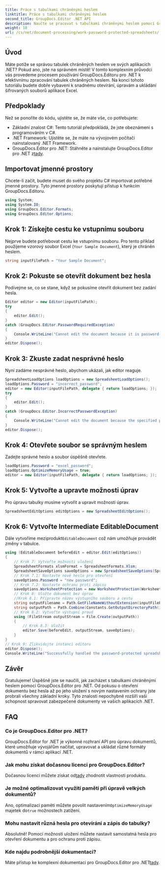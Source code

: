 ```yaml
---
title: Práce s tabulkami chráněnými heslem
linktitle: Práce s tabulkami chráněnými heslem
second_title: GroupDocs.Editor .NET API
description: Naučte se pracovat s tabulkami chráněnými heslem pomocí GroupDocs.Editor pro .NET. Tento podrobný průvodce vás provede otevřením a uložením zabezpečených souborů Excel.
weight: 18
url: /cs/net/document-processing/work-password-protected-spreadsheets/
---
```

## Úvod
Máte potíže se správou tabulek chráněných heslem ve svých aplikacích .NET? Pokud ano, jste na správném místě! V tomto komplexním průvodci vás provedeme procesem používání GroupDocs.Editoru pro .NET k efektivnímu zpracování tabulek chráněných heslem. Na konci tohoto tutoriálu budete dobře vybaveni k snadnému otevírání, úpravám a ukládání šifrovaných souborů aplikace Excel.
## Předpoklady
Než se ponoříte do kódu, ujistěte se, že máte vše, co potřebujete:
- Základní znalost C#: Tento tutoriál předpokládá, že jste obeznámeni s programováním v C#.
- .NET Framework: Ujistěte se, že máte na vývojovém počítači nainstalovaný .NET Framework.
-  GroupDocs.Editor pro .NET: Stáhněte a nainstalujte GroupDocs.Editor pro .NET z[tady](https://releases.groupdocs.com/editor/net/).
## Importovat jmenné prostory
Chcete-li začít, budete muset do svého projektu C# importovat potřebné jmenné prostory. Tyto jmenné prostory poskytují přístup k funkcím GroupDocs.Editoru.
```csharp
using System;
using System.IO;
using GroupDocs.Editor.Formats;
using GroupDocs.Editor.Options;
```
## Krok 1: Získejte cestu ke vstupnímu souboru
Nejprve budete potřebovat cestu ke vstupnímu souboru. Pro tento příklad použijeme vzorový soubor Excel (`Your Sample Document`), který je chráněn heslem.
```csharp
string inputFilePath = "Your Sample Document";
```
## Krok 2: Pokuste se otevřít dokument bez hesla
Podívejme se, co se stane, když se pokusíme otevřít dokument bez zadání hesla.
```csharp
Editor editor = new Editor(inputFilePath);
try
{
    editor.Edit();
}
catch (GroupDocs.Editor.PasswordRequiredException)
{
    Console.WriteLine("Cannot edit the document because it is password-protected. A password is required.");
}
editor.Dispose();
```
## Krok 3: Zkuste zadat nesprávné heslo
Nyní zadáme nesprávné heslo, abychom ukázali, jak editor reaguje.
```csharp
SpreadsheetLoadOptions loadOptions = new SpreadsheetLoadOptions();
loadOptions.Password = "incorrect_password";
editor = new Editor(inputFilePath, delegate { return loadOptions; });
try
{
    editor.Edit();
}
catch (GroupDocs.Editor.IncorrectPasswordException)
{
    Console.WriteLine("Cannot edit the document because the specified password is incorrect.");
}
editor.Dispose();
```
## Krok 4: Otevřete soubor se správným heslem
Zadejte správné heslo a soubor úspěšně otevřete.
```csharp
loadOptions.Password = "excel_password";
loadOptions.OptimizeMemoryUsage = true;
editor = new Editor(inputFilePath, delegate { return loadOptions; });
```
## Krok 5: Vytvořte a upravte možnosti úprav
Pro úpravu tabulky musíme vytvořit a upravit možnosti úprav.
```csharp
SpreadsheetEditOptions editOptions = new SpreadsheetEditOptions();
```
## Krok 6: Vytvořte Intermediate EditableDocument
 Dále vytvoříme meziprodukt`EditableDocument` což nám umožňuje provádět změny v tabulce.
```csharp
using (EditableDocument beforeEdit = editor.Edit(editOptions))
{
    // Krok 7: Vytvořte možnosti uložení
    SpreadsheetFormats xlsmFormat = SpreadsheetFormats.Xlsm;
    SpreadsheetSaveOptions saveOptions = new SpreadsheetSaveOptions(SpreadsheetFormats.Xlsm);
    // Krok 7.1: Nastavte nové heslo pro otevření
    saveOptions.Password = "new password";
    // Krok 7.2: Nastavte ochranu proti zápisu
    saveOptions.WorksheetProtection = new WorksheetProtection(WorksheetProtectionType.All, "write password");
    // Krok 8: Uložte dokument bez úprav
    //Krok 8.1: Připravte název výstupního souboru a cestu
    string outputFilename = Path.GetFileNameWithoutExtension(inputFilePath) + "." + xlsmFormat.Extension;
    string outputPath = Path.Combine(Constants.GetOutputDirectoryPath(inputFilePath), outputFilename);
    // Krok 8.2: Vytvořte výstupní proud
    using (FileStream outputStream = File.Create(outputPath))
    {
        // Krok 8.3: Uložit
        editor.Save(beforeEdit, outputStream, saveOptions);
    }
}
// Krok 9: Zlikvidujte instanci editoru
editor.Dispose();
Console.WriteLine("Successfully handled the password-protected spreadsheet. Editor instance has been disposed: {0}", editor.IsDisposed ? "Yes" : "No");
```
## Závěr
Gratulujeme! Úspěšně jste se naučili, jak zacházet s tabulkami chráněnými heslem pomocí GroupDocs.Editor pro .NET. Od pokusu o otevření dokumentu bez hesla až po jeho uložení s novým nastavením ochrany jste probrali všechny základní kroky. Tyto znalosti nepochybně rozšíří vaši schopnost spravovat zabezpečené dokumenty ve vašich aplikacích .NET.
## FAQ
### Co je GroupDocs.Editor pro .NET?
GroupDocs.Editor for .NET je výkonné rozhraní API pro úpravu dokumentů, které umožňuje vývojářům načítat, upravovat a ukládat různé formáty dokumentů v rámci aplikací .NET.
### Jak mohu získat dočasnou licenci pro GroupDocs.Editor?
 Dočasnou licenci můžete získat od[tady](https://purchase.groupdocs.com/temporary-license/) zhodnotit vlastnosti produktu.
### Je možné optimalizovat využití paměti při úpravě velkých dokumentů?
 Ano, optimalizaci paměti můžete povolit nastavením`OptimizeMemoryUsage` majetek do`true` možnostech zatížení.
### Mohu nastavit různá hesla pro otevírání a zápis do tabulky?
Absolutně! Pomocí možností uložení můžete nastavit samostatná hesla pro otevření dokumentu a pro ochranu proti zápisu.
### Kde najdu podrobnější dokumentaci?
 Máte přístup ke komplexní dokumentaci pro GroupDocs.Editor pro .NET[tady](https://tutorials.groupdocs.com/editor/net/).